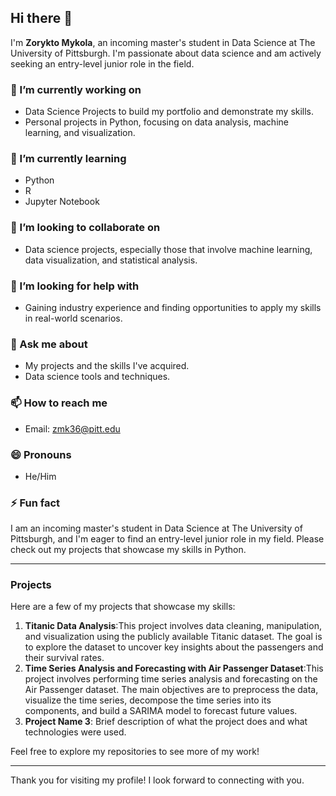 ## Hi there 👋

I'm **Zorykto Mykola**, an incoming master's student in Data Science at The University of Pittsburgh. I'm passionate about data science and am actively seeking an entry-level junior role in the field.

### 🔭 I’m currently working on
- Data Science Projects to build my portfolio and demonstrate my skills.
- Personal projects in Python, focusing on data analysis, machine learning, and visualization.

### 🌱 I’m currently learning
- Python
- R
- Jupyter Notebook

### 👯 I’m looking to collaborate on
- Data science projects, especially those that involve machine learning, data visualization, and statistical analysis.

### 🤔 I’m looking for help with
- Gaining industry experience and finding opportunities to apply my skills in real-world scenarios.

### 💬 Ask me about
- My projects and the skills I've acquired.
- Data science tools and techniques.

### 📫 How to reach me
- Email: zmk36@pitt.edu

### 😄 Pronouns
- He/Him

### ⚡ Fun fact
I am an incoming master's student in Data Science at The University of Pittsburgh, and I'm eager to find an entry-level junior role in my field. Please check out my projects that showcase my skills in Python.

---

### Projects
Here are a few of my projects that showcase my skills:

1. **Titanic Data Analysis**:This project involves data cleaning, manipulation, and visualization using the publicly available Titanic dataset. The goal is to explore the dataset to uncover key insights about the passengers and their survival rates.
2. **Time Series Analysis and Forecasting with Air Passenger Dataset**:This project involves performing time series analysis and forecasting on the Air Passenger dataset. The main objectives are to preprocess the data, visualize the time series, decompose the time series into its components, and build a SARIMA model to forecast future values.
3. **Project Name 3**: Brief description of what the project does and what technologies were used.

Feel free to explore my repositories to see more of my work!

---

Thank you for visiting my profile! I look forward to connecting with you.

